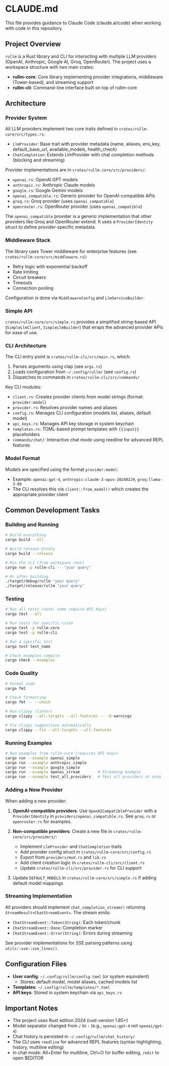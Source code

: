 # CLAUDE.md

This file provides guidance to Claude Code (claude.ai/code) when working with code in this repository.

## Project Overview

`rullm` is a Rust library and CLI for interacting with multiple LLM providers (OpenAI, Anthropic, Google AI, Groq, OpenRouter). The project uses a workspace structure with two main crates:

- **rullm-core**: Core library implementing provider integrations, middleware (Tower-based), and streaming support
- **rullm-cli**: Command-line interface built on top of rullm-core

## Architecture

### Provider System

All LLM providers implement two core traits defined in `crates/rullm-core/src/types.rs`:
- `LlmProvider`: Base trait with provider metadata (name, aliases, env_key, default_base_url, available_models, health_check)
- `ChatCompletion`: Extends LlmProvider with chat completion methods (blocking and streaming)

Provider implementations are in `crates/rullm-core/src/providers/`:
- `openai.rs`: OpenAI GPT models
- `anthropic.rs`: Anthropic Claude models
- `google.rs`: Google Gemini models
- `openai_compatible.rs`: Generic provider for OpenAI-compatible APIs
- `groq.rs`: Groq provider (uses `openai_compatible`)
- `openrouter.rs`: OpenRouter provider (uses `openai_compatible`)

The `openai_compatible` provider is a generic implementation that other providers like Groq and OpenRouter extend. It uses a `ProviderIdentity` struct to define provider-specific metadata.

### Middleware Stack

The library uses Tower middleware for enterprise features (see `crates/rullm-core/src/middleware.rs`):
- Retry logic with exponential backoff
- Rate limiting
- Circuit breakers
- Timeouts
- Connection pooling

Configuration is done via `MiddlewareConfig` and `LlmServiceBuilder`.

### Simple API

`crates/rullm-core/src/simple.rs` provides a simplified string-based API (`SimpleLlmClient`, `SimpleLlmBuilder`) that wraps the advanced provider APIs for ease of use.

### CLI Architecture

The CLI entry point is `crates/rullm-cli/src/main.rs`, which:
1. Parses arguments using clap (see `args.rs`)
2. Loads configuration from `~/.config/rullm/` (see `config.rs`)
3. Dispatches to commands in `crates/rullm-cli/src/commands/`

Key CLI modules:
- `client.rs`: Creates provider clients from model strings (format: `provider:model`)
- `provider.rs`: Resolves provider names and aliases
- `config.rs`: Manages CLI configuration (models list, aliases, default model)
- `api_keys.rs`: Manages API key storage in system keychain
- `templates.rs`: TOML-based prompt templates with `{{input}}` placeholders
- `commands/chat/`: Interactive chat mode using reedline for advanced REPL features

### Model Format

Models are specified using the format `provider:model`:
- Example: `openai:gpt-4`, `anthropic:claude-3-opus-20240229`, `groq:llama-3-8b`
- The CLI resolves this via `client::from_model()` which creates the appropriate provider client

## Common Development Tasks

### Building and Running

```bash
# Build everything
cargo build --all

# Build release binary
cargo build --release

# Run the CLI (from workspace root)
cargo run -p rullm-cli -- "your query"

# Or after building
./target/debug/rullm "your query"
./target/release/rullm "your query"
```

### Testing

```bash
# Run all tests (note: some require API keys)
cargo test --all

# Run tests for specific crate
cargo test -p rullm-core
cargo test -p rullm-cli

# Run a specific test
cargo test test_name

# Check examples compile
cargo check --examples
```

### Code Quality

```bash
# Format code
cargo fmt

# Check formatting
cargo fmt -- --check

# Run clippy (linter)
cargo clippy --all-targets --all-features -- -D warnings

# Fix clippy suggestions automatically
cargo clippy --fix --all-targets --all-features
```

### Running Examples

```bash
# Run examples from rullm-core (requires API keys)
cargo run --example openai_simple
cargo run --example anthropic_simple
cargo run --example google_simple
cargo run --example openai_stream        # Streaming example
cargo run --example test_all_providers   # Test all providers at once
```

### Adding a New Provider

When adding a new provider:

1. **OpenAI-compatible providers**: Use `OpenAICompatibleProvider` with a `ProviderIdentity` in `providers/openai_compatible.rs`. See `groq.rs` or `openrouter.rs` for examples.

2. **Non-compatible providers**: Create a new file in `crates/rullm-core/src/providers/`:
   - Implement `LlmProvider` and `ChatCompletion` traits
   - Add provider config struct in `crates/rullm-core/src/config.rs`
   - Export from `providers/mod.rs` and `lib.rs`
   - Add client creation logic in `crates/rullm-cli/src/client.rs`
   - Update `crates/rullm-cli/src/provider.rs` for CLI support

3. Update `DEFAULT_MODELS` in `crates/rullm-core/src/simple.rs` if adding default model mappings

### Streaming Implementation

All providers should implement `chat_completion_stream()` returning `StreamResult<ChatStreamEvent>`. The stream emits:
- `ChatStreamEvent::Token(String)`: Each token/chunk
- `ChatStreamEvent::Done`: Completion marker
- `ChatStreamEvent::Error(String)`: Errors during streaming

See provider implementations for SSE parsing patterns using `utils::sse::sse_lines()`.

## Configuration Files

- **User config**: `~/.config/rullm/config.toml` (or system equivalent)
  - Stores: default model, model aliases, cached models list
- **Templates**: `~/.config/rullm/templates/*.toml`
- **API keys**: Stored in system keychain via `api_keys.rs`

## Important Notes

- The project uses Rust edition 2024 (rust-version 1.85+)
- Model separator changed from `/` to `:` (e.g., `openai:gpt-4` not `openai/gpt-4`)
- Chat history is persisted in `~/.config/rullm/chat_history/`
- The CLI uses `reedline` for advanced REPL features (syntax highlighting, history, multiline editing)
- In chat mode: Alt+Enter for multiline, Ctrl+O for buffer editing, `/edit` to open $EDITOR
